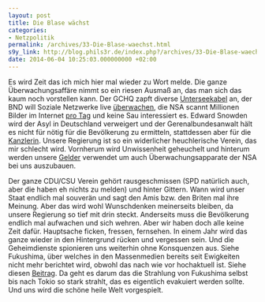 ```yaml
---
layout: post
title: Die Blase wächst
categories:
- Netzpolitik
permalink: /archives/33-Die-Blase-waechst.html
s9y_link: http://blog.phils3r.de/index.php?/archives/33-Die-Blase-waechst.html
date: 2014-06-04 10:25:03.000000000 +02:00
---
```

Es wird Zeit das ich mich hier mal wieder zu Wort melde. Die ganze Überwachungsaffäre nimmt so ein riesen Ausmaß an, das man sich das kaum noch vorstellen kann. Der GCHQ zapft diverse [Unterseekabel](http://www.heise.de/newsticker/meldung/NSA-Skandal-GCHQ-zapft-angeblich-Unterseekabel-im-Oman-an-2215651.html) an, der BND will Soziale Netzwerke live [überwachen](http://www.heise.de/newsticker/meldung/BND-will-Echtzeit-Ueberwachung-sozialer-Netzwerke-2212289.html), die NSA scannt Millionen Bilder im Internet [pro Tag](http://www.heise.de/newsticker/meldung/Bericht-NSA-durchsucht-das-Netz-nach-Gesichtern-2213641.html) und keine Sau interessiert es. Edward Snowden wird der Asyl in Deutschland verweigert und der Gerenalbundesanwalt hält es nicht für nötig für die Bevölkerung zu ermitteln, stattdessen aber für die [Kanzlerin](http://www.heise.de/newsticker/meldung/NSA-Skandal-Bundesanwalt-will-nur-wegen-abgehoertem-Merkelhandy-ermitteln-2215490.html). Unsere Regierung ist so ein widerlicher heuchlerische Verein, das mir schlecht wird. Vornherum wird Unwissenheit geheuchelt und hinterum werden unsere [Gelder](http://www.heise.de/newsticker/meldung/Deutsche-Steuergelder-flossen-in-NSA-Bau-bei-Griesheim-2197046.html) verwendet um auch Überwachungsapparate der NSA bei uns  auszubauen.

Der ganze CDU/CSU Verein gehört rausgeschmissen (SPD natürlich auch, aber die haben eh nichts zu melden) und hinter Gittern. Wann wird unser Staat endlich mal souverän und sagt den Amis bzw. den Briten mal ihre Meinung. Aber das wird wohl Wunschdenken meinerseits bleiben, da unsere Regierung so tief mit drin steckt. Anderseits muss die Bevölkerung endlich mal aufwachen und sich wehren. Aber wir haben doch alle keine Zeit dafür. Hauptsache ficken, fressen, fernsehen. In einem Jahr wird das ganze wieder in den Hintergrund rücken und vergessen sein. Und die Geheimdienste spionieren uns weiterhin ohne Konsquenzen aus. Siehe Fukushima, über welches in den Massenmedien bereits seit Ewigkeiten  nicht mehr berichtet wird, obwohl das nach wie vor hochaktuell ist. Siehe diesen [Beitrag](http://www.vice.com/de/read/tokio-evakuierung-japan-fukushima). Da geht es darum das die Strahlung von Fukushima selbst bis nach Tokio so stark strahlt, das es eigentlich evakuiert werden sollte. Und uns wird die schöne heile Welt vorgespielt.
